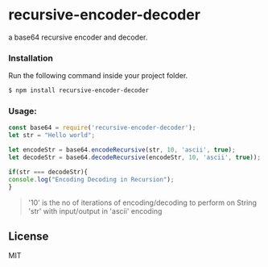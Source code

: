 # recursive-encoder-decoder

a base64 recursive encoder and decoder.

### Installation
Run the following command inside your project folder.
```sh
$ npm install recursive-encoder-decoder
```

### Usage:

```javascript
const base64 = require('recursive-encoder-decoder');
let str = "Hello world";

let encodeStr = base64.encodeRecursive(str, 10, 'ascii', true);
let decodeStr = base64.decodeRecursive(encodeStr, 10, 'ascii', true));

if(str === decodeStr){
console.log("Encoding Decoding in Recursion");
}
```
> '10' is the no of iterations of encoding/decoding to perform on String 'str' with input/output in 'ascii' encoding


License
----

MIT


